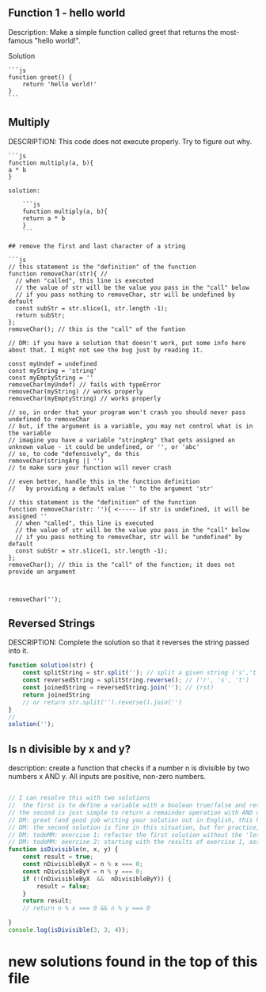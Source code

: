## Function 1 - hello world

Description:
Make a simple function called greet that returns the most-famous "hello world!".

Solution

    ```js
    function greet() {
        return 'hello world!'
    }
    ```

## Multiply

DESCRIPTION:
This code does not execute properly. Try to figure out why.

    ```js
    function multiply(a, b){
    a * b
    }
```
solution:

    ```js
    function multiply(a, b){
    return a * b
    }
    ```

## remove the first and last character of a string 

```js
// this statement is the "definition" of the function
function removeChar(str){ // 
  // when "called", this line is executed
  // the value of str will be the value you pass in the "call" below
  // if you pass nothing to removeChar, str will be undefined by default
  const subStr = str.slice(1, str.length -1);
  return subStr;
};
removeChar(); // this is the "call" of the funtion

// DM: if you have a solution that doesn't work, put some info here about that. I might not see the bug just by reading it. 

const myUndef = undefined
const myString = 'string'
const myEmptyString = ''
removeChar(myUndef) // fails with typeError
removeChar(myString) // works properly
removeChar(myEmptyString) // works properly

// so, in order that your program won't crash you should never pass undefined to removeChar
// but, if the argument is a variable, you may not control what is in the variable
// imagine you have a variable "stringArg" that gets assigned an unknown value - it could be undefined, or '', or 'abc'
// so, to code "defensively", do this
removeChar(stringArg || '')
// to make sure your function will never crash

// even better, handle this in the function definition
//   by providing a default value '' to the argument 'str' 

// this statement is the "definition" of the function
function removeChar(str: ''){ <----- if str is undefined, it will be assigned ''
  // when "called", this line is executed
  // the value of str will be the value you pass in the "call" below
  // if you pass nothing to removeChar, str will be "undefined" by default
  const subStr = str.slice(1, str.length -1);
};
removeChar(); // this is the "call" of the function; it does not provide an argument



removeChar('');
```

## Reversed Strings
DESCRIPTION:
Complete the solution so that it reverses the string passed into it.

```js
function solution(str) {
    const splitString = str.split(''); // split a given string ('s','t','r')
    const reversedString = splitString.reverse(); // ('r', 's', 't')
    const joinedString = reversedString.join(''); // (rst)
    return joinedString
    // or return str.split('').reverse().join('')
}
// 
solution('');
```

## Is n divisible by x and y?

description: create a function that checks if a number n is divisible by two numbers x AND y. All inputs are positive, non-zero numbers.

```js

// I can resolve this with two solutions
//  the first is to define a variable with a boolean true/false and return the opposite of that boolean after an if condition is passed
// the second is just simple to return a remainder operation with AND operator
// DM: great (and good job writing your solution out in English, this helps practice how you would talk aloud during a coding interview)
// DM: the second solution is fine in this situation, but for practice, do the following (don't erase your original solution here - I want to show you the comparison after you complete the exercises):
// DM: todoMM: exercise 1: refactor the first solution without the 'let'; use 'const' only
// DM: todoMM: exercise 2: starting with the results of exercise 1, assign each logical expression to a variable. ex: const varName = n % x === 0; give the variable a descriptive name
function isDivisible(n, x, y) {
    const result = true;
    const nDivisibleByX = n % x === 0;
    const nDivisibleByY = n % y === 0;
    if (!(nDivisibleByX  &&  nDivisibleByY)) {
        result = false;
    }
    return result;
    // return n % x === 0 && n % y === 0

}
console.log(isDivisible(3, 3, 4));
```


# #####################
# new solutions found in the top of this file
# #####################